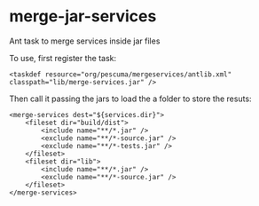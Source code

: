 merge-jar-services
==================

Ant task to merge services inside jar files

To use, first register the task:
```
<taskdef resource="org/pescuma/mergeservices/antlib.xml" classpath="lib/merge-services.jar" />
```

Then call it passing the jars to load the a folder to store the resuts:

```
<merge-services dest="${services.dir}">
	<fileset dir="build/dist">
		<include name="**/*.jar" />
		<exclude name="**/*-source.jar" />
		<exclude name="**/*-tests.jar" />
	</fileset>
	<fileset dir="lib">
		<include name="**/*.jar" />
		<exclude name="**/*-source.jar" />
	</fileset>
</merge-services>
```
